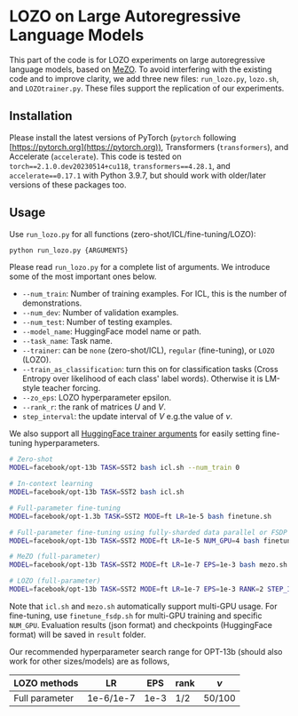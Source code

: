# LOZO on Large Autoregressive Language Models

This part of the code is for LOZO experiments on large autoregressive language models, based on [MeZO](https://arxiv.org/pdf/2305.17333.pdf). To avoid interfering with the existing code and to improve clarity, we add three new files: `run_lozo.py`, `lozo.sh`, and `LOZOtrainer.py`. These files support the replication of our experiments.

## Installation

Please install the latest versions of PyTorch (`pytorch` following [https://pytorch.org](https://pytorch.org)), Transformers (`transformers`), and Accelerate (`accelerate`). This code is tested on `torch==2.1.0.dev20230514+cu118`, `transformers==4.28.1`, and `accelerate==0.17.1` with Python 3.9.7, but should work with older/later versions of these packages too.

## Usage

Use `run_lozo.py` for all functions (zero-shot/ICL/fine-tuning/LOZO):
```bash
python run_lozo.py {ARGUMENTS}
```

Please read `run_lozo.py` for a complete list of arguments. We introduce some of the most important ones below. 
* `--num_train`: Number of training examples. For ICL, this is the number of demonstrations.
* `--num_dev`: Number of validation examples.
* `--num_test`: Number of testing examples.
* `--model_name`: HuggingFace model name or path.
* `--task_name`: Task name.
* `--trainer`: can be `none` (zero-shot/ICL), `regular` (fine-tuning), or `LOZO` (LOZO).
* `--train_as_classification`: turn this on for classification tasks (Cross Entropy over likelihood of each class' label words). Otherwise it is LM-style teacher forcing.
* `--zo_eps`: LOZO hyperparameter epsilon.
* `--rank_r`: the rank of matrices $U$ and $V$. 
* `step_interval`: the update interval of $V$ e.g.the value of $\nu$.

We also support all [HuggingFace trainer arguments](https://github.com/huggingface/transformers/blob/main/src/transformers/training_args.py) for easily setting fine-tuning hyperparameters.


```bash
# Zero-shot
MODEL=facebook/opt-13b TASK=SST2 bash icl.sh --num_train 0

# In-context learning
MODEL=facebook/opt-13b TASK=SST2 bash icl.sh 

# Full-parameter fine-tuning
MODEL=facebook/opt-1.3b TASK=SST2 MODE=ft LR=1e-5 bash finetune.sh

# Full-parameter fine-tuning using fully-sharded data parallel or FSDP (multi-GPU)
MODEL=facebook/opt-13b TASK=SST2 MODE=ft LR=1e-5 NUM_GPU=4 bash finetune_fsdp.sh

# MeZO (full-parameter)
MODEL=facebook/opt-13b TASK=SST2 MODE=ft LR=1e-7 EPS=1e-3 bash mezo.sh

# LOZO (full-parameter)
MODEL=facebook/opt-13b TASK=SST2 MODE=ft LR=1e-7 EPS=1e-3 RANK=2 STEP_INTERVAL=50 bash lozo.sh
```

Note that `icl.sh` and `mezo.sh` automatically support multi-GPU usage. For fine-tuning, use `finetune_fsdp.sh` for multi-GPU training and specific `NUM_GPU`. Evaluation results (json format) and checkpoints (HuggingFace format) will be saved in `result` folder.

Our recommended hyperparameter search range for OPT-13b (should also work for other sizes/models) are as follows,

| LOZO methods  | LR           | EPS | rank | $\nu$ |  
| ------------- | ------------ | --- | ---- | ----- |
| Full parameter  | 1e-6/1e-7 | 1e-3 | 1/2  | 50/100| 

